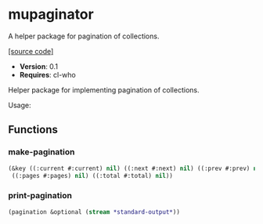 # mupaginator

A helper package for pagination of collections.

[[source code]](../mupaginator.lisp)

- **Version**: 0.1
- **Requires**: cl-who


 Helper package for implementing pagination of collections.

 Usage:



## Functions
### make-pagination

```lisp
(&key ((:current #:current) nil) ((:next #:next) nil) ((:prev #:prev) nil)
 ((:pages #:pages) nil) ((:total #:total) nil))
```


### print-pagination

```lisp
(pagination &optional (stream *standard-output*))
```


